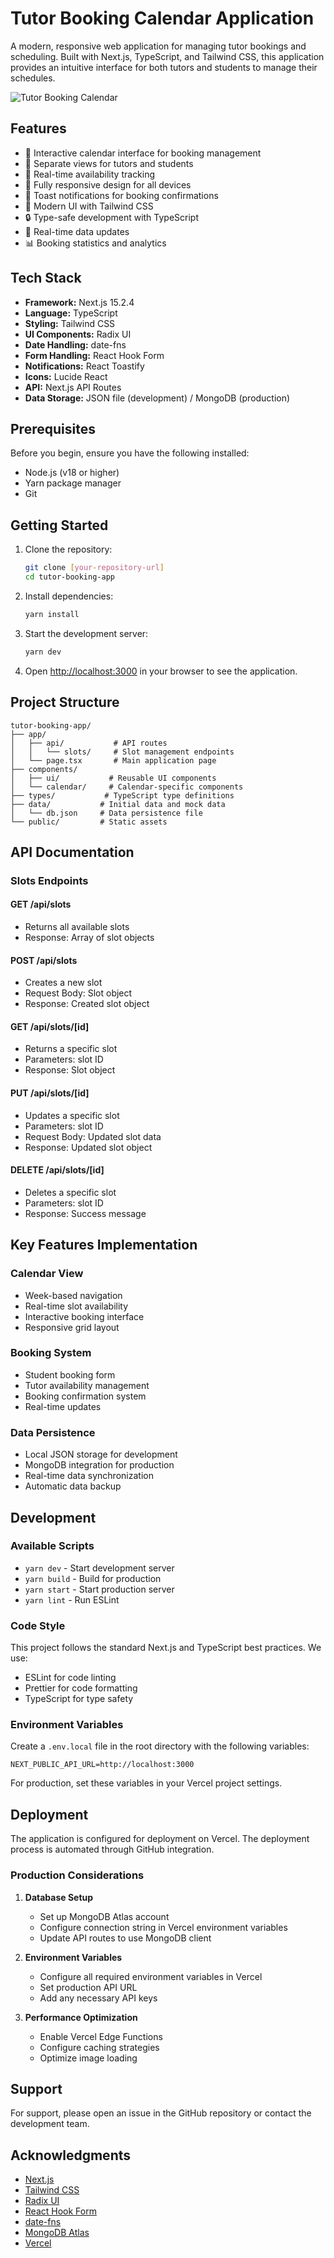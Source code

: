 # Tutor Booking Calendar Application

A modern, responsive web application for managing tutor bookings and scheduling. Built with Next.js, TypeScript, and Tailwind CSS, this application provides an intuitive interface for both tutors and students to manage their schedules.

![Tutor Booking Calendar](https://via.placeholder.com/800x400?text=Tutor+Booking+Calendar)

## Features

- 📅 Interactive calendar interface for booking management
- 👥 Separate views for tutors and students
- 🎯 Real-time availability tracking
- 📱 Fully responsive design for all devices
- 🔔 Toast notifications for booking confirmations
- 🎨 Modern UI with Tailwind CSS
- 🔒 Type-safe development with TypeScript
- 🔄 Real-time data updates
- 📊 Booking statistics and analytics

## Tech Stack

- **Framework:** Next.js 15.2.4
- **Language:** TypeScript
- **Styling:** Tailwind CSS
- **UI Components:** Radix UI
- **Date Handling:** date-fns
- **Form Handling:** React Hook Form
- **Notifications:** React Toastify
- **Icons:** Lucide React
- **API:** Next.js API Routes
- **Data Storage:** JSON file (development) / MongoDB (production)

## Prerequisites

Before you begin, ensure you have the following installed:
- Node.js (v18 or higher)
- Yarn package manager
- Git

## Getting Started

1. Clone the repository:
   ```bash
   git clone [your-repository-url]
   cd tutor-booking-app
   ```

2. Install dependencies:
   ```bash
   yarn install
   ```

3. Start the development server:
   ```bash
   yarn dev
   ```

4. Open [http://localhost:3000](http://localhost:3000) in your browser to see the application.

## Project Structure

```
tutor-booking-app/
├── app/
│   ├── api/           # API routes
│   │   └── slots/     # Slot management endpoints
│   └── page.tsx       # Main application page
├── components/
│   ├── ui/           # Reusable UI components
│   └── calendar/     # Calendar-specific components
├── types/           # TypeScript type definitions
├── data/           # Initial data and mock data
│   └── db.json     # Data persistence file
└── public/         # Static assets
```

## API Documentation

### Slots Endpoints

#### GET /api/slots
- Returns all available slots
- Response: Array of slot objects

#### POST /api/slots
- Creates a new slot
- Request Body: Slot object
- Response: Created slot object

#### GET /api/slots/[id]
- Returns a specific slot
- Parameters: slot ID
- Response: Slot object

#### PUT /api/slots/[id]
- Updates a specific slot
- Parameters: slot ID
- Request Body: Updated slot data
- Response: Updated slot object

#### DELETE /api/slots/[id]
- Deletes a specific slot
- Parameters: slot ID
- Response: Success message

## Key Features Implementation

### Calendar View
- Week-based navigation
- Real-time slot availability
- Interactive booking interface
- Responsive grid layout

### Booking System
- Student booking form
- Tutor availability management
- Booking confirmation system
- Real-time updates

### Data Persistence
- Local JSON storage for development
- MongoDB integration for production
- Real-time data synchronization
- Automatic data backup

## Development

### Available Scripts

- `yarn dev` - Start development server
- `yarn build` - Build for production
- `yarn start` - Start production server
- `yarn lint` - Run ESLint

### Code Style

This project follows the standard Next.js and TypeScript best practices. We use:
- ESLint for code linting
- Prettier for code formatting
- TypeScript for type safety

### Environment Variables

Create a `.env.local` file in the root directory with the following variables:

```env
NEXT_PUBLIC_API_URL=http://localhost:3000
```

For production, set these variables in your Vercel project settings.

## Deployment

The application is configured for deployment on Vercel. The deployment process is automated through GitHub integration.

### Production Considerations

1. **Database Setup**
   - Set up MongoDB Atlas account
   - Configure connection string in Vercel environment variables
   - Update API routes to use MongoDB client

2. **Environment Variables**
   - Configure all required environment variables in Vercel
   - Set production API URL
   - Add any necessary API keys

3. **Performance Optimization**
   - Enable Vercel Edge Functions
   - Configure caching strategies
   - Optimize image loading




## Support

For support, please open an issue in the GitHub repository or contact the development team.

## Acknowledgments

- [Next.js](https://nextjs.org/)
- [Tailwind CSS](https://tailwindcss.com/)
- [Radix UI](https://www.radix-ui.com/)
- [React Hook Form](https://react-hook-form.com/)
- [date-fns](https://date-fns.org/)
- [MongoDB Atlas](https://www.mongodb.com/cloud/atlas)
- [Vercel](https://vercel.com)
